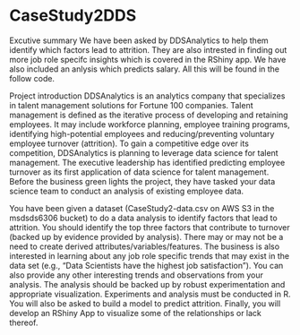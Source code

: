 # CaseStudy2DDS

Excutive summary
We have been asked by DDSAnalytics to help them identify which factors lead to attrition. They are also intrested in finding out more job role specifc insights which is covered in the RShiny app. We have also included an anlysis which predicts salary. All this will be found in the follow code.

Project introduction
DDSAnalytics is an analytics company that specializes in talent management solutions for Fortune 100 companies. Talent management is defined as the iterative process of developing and retaining employees. It may include workforce planning, employee training programs, identifying high-potential employees and reducing/preventing voluntary employee turnover (attrition). To gain a competitive edge over its competition, DDSAnalytics is planning to leverage data science for talent management. The executive leadership has identified predicting employee turnover as its first application of data science for talent management. Before the business green lights the project, they have tasked your data science team to conduct an analysis of existing employee data. 

You have been given a dataset (CaseStudy2-data.csv on AWS S3 in the msdsds6306 bucket) to do a data analysis to identify factors that lead to attrition.  You should identify the top three factors that contribute to turnover (backed up by evidence provided by analysis). There may or may not be a need to create derived attributes/variables/features. The business is also interested in learning about any job role specific trends that may exist in the data set (e.g., “Data Scientists have the highest job satisfaction”). You can also provide any other interesting trends and observations from your analysis. The analysis should be backed up by robust experimentation and appropriate visualization. Experiments and analysis must be conducted in R. You will also be asked to build a model to predict attrition.  Finally, you will develop an RShiny App to visualize some of the relationships or lack thereof.  
